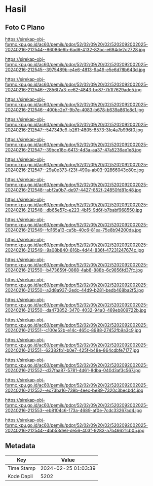 # Hasil

## Foto C Plano

https://sirekap-obj-formc.kpu.go.id/ac60/pemilu/pdpr/52/02/09/20/02/5202092002025-20240216-212544--86086e9b-6ad6-4132-82bc-e694de2c2728.jpg

https://sirekap-obj-formc.kpu.go.id/ac60/pemilu/pdpr/52/02/09/20/02/5202092002025-20240216-212545--3975489b-e4e6-4813-9a49-e5e6d78b643d.jpg

https://sirekap-obj-formc.kpu.go.id/ac60/pemilu/pdpr/52/02/09/20/02/5202092002025-20240216-212546--2856f7a3-ee62-4843-bc87-7b1f7629ade5.jpg

https://sirekap-obj-formc.kpu.go.id/ac60/pemilu/pdpr/52/02/09/20/02/5202092002025-20240216-212546--400bc2e7-9b7e-4083-b678-b639a861c8c1.jpg

https://sirekap-obj-formc.kpu.go.id/ac60/pemilu/pdpr/52/02/09/20/02/5202092002025-20240216-212547--547349c9-b261-4805-8573-3fc4a7b996f0.jpg

https://sirekap-obj-formc.kpu.go.id/ac60/pemilu/pdpr/52/02/09/20/02/5202092002025-20240216-212547--39bce18c-6413-4d3a-aa37-47a5236ae1e8.jpg

https://sirekap-obj-formc.kpu.go.id/ac60/pemilu/pdpr/52/02/09/20/02/5202092002025-20240216-212547--29a0e373-f23f-490a-ab03-92866043c80c.jpg

https://sirekap-obj-formc.kpu.go.id/ac60/pemilu/pdpr/52/02/09/20/02/5202092002025-20240216-212548--abf2a0b7-de97-4427-852f-24850fd81c48.jpg

https://sirekap-obj-formc.kpu.go.id/ac60/pemilu/pdpr/52/02/09/20/02/5202092002025-20240216-212548--db65e57c-e223-4b15-9d6f-b7babf968550.jpg

https://sirekap-obj-formc.kpu.go.id/ac60/pemilu/pdpr/52/02/09/20/02/5202092002025-20240216-212549--fd165a13-ca5b-40c6-81ea-75e8b94200da.jpg

https://sirekap-obj-formc.kpu.go.id/ac60/pemilu/pdpr/52/02/09/20/02/5202092002025-20240216-212549--9a08b840-816b-4d44-836f-47231247674c.jpg

https://sirekap-obj-formc.kpu.go.id/ac60/pemilu/pdpr/52/02/09/20/02/5202092002025-20240216-212550--b473659f-0868-4ab8-888b-6c9856fd37fc.jpg

https://sirekap-obj-formc.kpu.go.id/ac60/pemilu/pdpr/52/02/09/20/02/5202092002025-20240216-212550--a2d8a937-2edc-44d9-b281-bedb468ba2f5.jpg

https://sirekap-obj-formc.kpu.go.id/ac60/pemilu/pdpr/52/02/09/20/02/5202092002025-20240216-212550--da473852-3470-4032-94a0-489eb809722b.jpg

https://sirekap-obj-formc.kpu.go.id/ac60/pemilu/pdpr/52/02/09/20/02/5202092002025-20240216-212551--c100e52b-e14c-465c-8988-27452fb9a3c9.jpg

https://sirekap-obj-formc.kpu.go.id/ac60/pemilu/pdpr/52/02/09/20/02/5202092002025-20240216-212551--62382fb1-b0e7-425f-b48e-864cdbfe7177.jpg

https://sirekap-obj-formc.kpu.go.id/ac60/pemilu/pdpr/52/02/09/20/02/5202092002025-20240216-212552--d37faa87-5781-4d61-8dba-040d3af3c567.jpg

https://sirekap-obj-formc.kpu.go.id/ac60/pemilu/pdpr/52/02/09/20/02/5202092002025-20240216-212552--ec73ba16-739b-4eec-be89-7320c3becbd4.jpg

https://sirekap-obj-formc.kpu.go.id/ac60/pemilu/pdpr/52/02/09/20/02/5202092002025-20240216-212553--eb8104c6-173a-4689-af0e-7cdc33267ad4.jpg

https://sirekap-obj-formc.kpu.go.id/ac60/pemilu/pdpr/52/02/09/20/02/5202092002025-20240216-212544--4bb53de6-de56-403f-9283-a7b46621cb05.jpg


## Metadata

| Key        | Value               |
| ---------- | ------------------- |
| Time Stamp | 2024-02-25 01:03:39 |
| Kode Dapil | 5202                |



